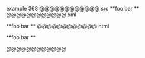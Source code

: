 example 368
@@@@@@@@@@@@ src
**foo bar **
@@@@@@@@@@@@ xml
<?xml version="1.0" encoding="UTF-8"?>
<!DOCTYPE document SYSTEM "CommonMark.dtd">
<document xmlns="http://commonmark.org/xml/1.0">
  <paragraph>
    <text>**foo bar **</text>
  </paragraph>
</document>
@@@@@@@@@@@@ html
<p>**foo bar **</p>
@@@@@@@@@@@@
